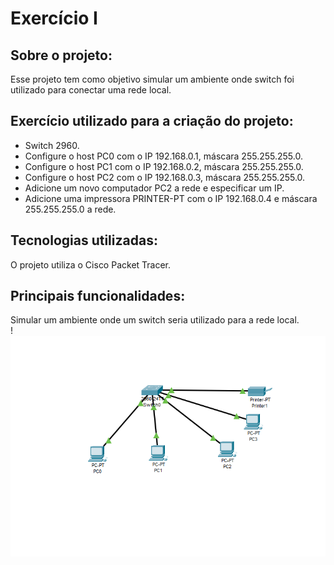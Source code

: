 # Exercício I
## Sobre o projeto:
Esse projeto tem como objetivo simular um ambiente onde switch foi utilizado para conectar uma rede local. 
## Exercício utilizado para a criação do projeto:
+ Switch 2960.
+ Configure o host PC0 com o IP 192.168.0.1, máscara 255.255.255.0. 
+ Configure o host PC1 com o IP 192.168.0.2, máscara 255.255.255.0. 
+ Configure o host PC2 com o IP 192.168.0.3, máscara 255.255.255.0. 
+ Adicione um novo computador PC2 a rede e especificar um IP.
+ Adicione uma impressora PRINTER-PT com o IP 192.168.0.4 e máscara 255.255.255.0 a rede. 

## Tecnologias utilizadas:
O projeto utiliza o Cisco Packet Tracer. 

## Principais funcionalidades:
Simular um ambiente onde um switch seria utilizado para a rede local. \
!![alt text](image.png)

